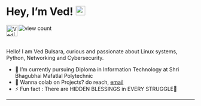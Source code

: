 <!-- *vedbulsara04/vedbulsara04* is a ✨ special ✨ repository because its `README.md` (this file) appears on your GitHub profile.-->

<h1> Hey, I’m Ved! <img src="https://media.giphy.com/media/hvRJCLFzcasrR4ia7z/giphy.gif" width="25px"></h1>
  
<a href="https://www.linkedin.com/in/ved-bulsara-294637225/">
  <img align="left" alt="Ved| LinkedIN" width="30" src="https://raw.githubusercontent.com/peterthehan/peterthehan/master/assets/linkedin.svg" />
</a>

<!--Profile view counter-->
![view count](https://komarev.com/ghpvc/?username=your-github-username&color=blueviolet)

<br>

Hello! I am Ved Bulsara, curious and passionate about Linux systems, Python, Networking and Cybersecurity.

<ul>
<li> 🌱 I’m currently pursuing Diploma in Information Technology at Shri Bhagubhai Mafatlal Polytechnic </li>
<li> 💼 Wanna colab on Projects? do reach, <a href="mailto:vedbulsara7@yahoo.com">email</a></li>
<li> ⚡ Fun fact : There are HIDDEN BLESSINGS in EVERY STRUGGLE💫</li>
</ul>

  <hr>
</a>
